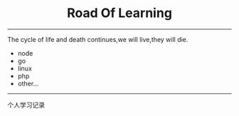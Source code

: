 # <center>Road Of Learning</center> 

---

The cycle of life and death continues,we will live,they will die.

- node
- go
- linux
- php
- other...
--- 

个人学习记录